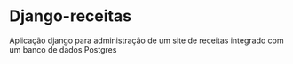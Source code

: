 # Django-receitas
Aplicação django para administração de um site de receitas integrado com um banco de dados Postgres
